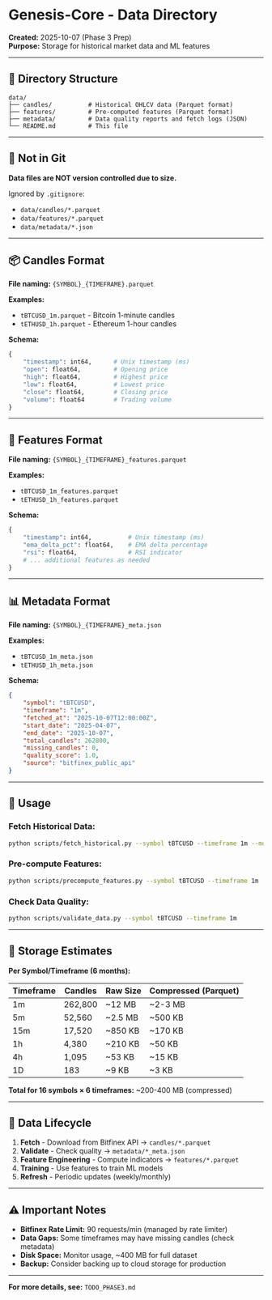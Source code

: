 # Genesis-Core - Data Directory

**Created:** 2025-10-07 (Phase 3 Prep)  
**Purpose:** Storage for historical market data and ML features

---

## 📁 Directory Structure

```
data/
├── candles/          # Historical OHLCV data (Parquet format)
├── features/         # Pre-computed features (Parquet format)
├── metadata/         # Data quality reports and fetch logs (JSON)
└── README.md         # This file
```

---

## 🔐 Not in Git

**Data files are NOT version controlled due to size.**

Ignored by `.gitignore`:
- `data/candles/*.parquet`
- `data/features/*.parquet`
- `data/metadata/*.json`

---

## 📦 Candles Format

**File naming:** `{SYMBOL}_{TIMEFRAME}.parquet`

**Examples:**
- `tBTCUSD_1m.parquet` - Bitcoin 1-minute candles
- `tETHUSD_1h.parquet` - Ethereum 1-hour candles

**Schema:**
```python
{
    "timestamp": int64,      # Unix timestamp (ms)
    "open": float64,         # Opening price
    "high": float64,         # Highest price
    "low": float64,          # Lowest price
    "close": float64,        # Closing price
    "volume": float64        # Trading volume
}
```

---

## 🧬 Features Format

**File naming:** `{SYMBOL}_{TIMEFRAME}_features.parquet`

**Examples:**
- `tBTCUSD_1m_features.parquet`
- `tETHUSD_1h_features.parquet`

**Schema:**
```python
{
    "timestamp": int64,          # Unix timestamp (ms)
    "ema_delta_pct": float64,    # EMA delta percentage
    "rsi": float64,              # RSI indicator
    # ... additional features as needed
}
```

---

## 📊 Metadata Format

**File naming:** `{SYMBOL}_{TIMEFRAME}_meta.json`

**Examples:**
- `tBTCUSD_1m_meta.json`
- `tETHUSD_1h_meta.json`

**Schema:**
```json
{
    "symbol": "tBTCUSD",
    "timeframe": "1m",
    "fetched_at": "2025-10-07T12:00:00Z",
    "start_date": "2025-04-07",
    "end_date": "2025-10-07",
    "total_candles": 262800,
    "missing_candles": 0,
    "quality_score": 1.0,
    "source": "bitfinex_public_api"
}
```

---

## 🚀 Usage

### **Fetch Historical Data:**
```bash
python scripts/fetch_historical.py --symbol tBTCUSD --timeframe 1m --months 6
```

### **Pre-compute Features:**
```bash
python scripts/precompute_features.py --symbol tBTCUSD --timeframe 1m
```

### **Check Data Quality:**
```bash
python scripts/validate_data.py --symbol tBTCUSD --timeframe 1m
```

---

## 💾 Storage Estimates

**Per Symbol/Timeframe (6 months):**

| Timeframe | Candles | Raw Size | Compressed (Parquet) |
|-----------|---------|----------|----------------------|
| 1m        | 262,800 | ~12 MB   | ~2-3 MB              |
| 5m        | 52,560  | ~2.5 MB  | ~500 KB              |
| 15m       | 17,520  | ~850 KB  | ~170 KB              |
| 1h        | 4,380   | ~210 KB  | ~50 KB               |
| 4h        | 1,095   | ~53 KB   | ~15 KB               |
| 1D        | 183     | ~9 KB    | ~3 KB                |

**Total for 16 symbols × 6 timeframes:** ~200-400 MB (compressed)

---

## 🔄 Data Lifecycle

1. **Fetch** - Download from Bitfinex API → `candles/*.parquet`
2. **Validate** - Check quality → `metadata/*_meta.json`
3. **Feature Engineering** - Compute indicators → `features/*.parquet`
4. **Training** - Use features to train ML models
5. **Refresh** - Periodic updates (weekly/monthly)

---

## ⚠️ Important Notes

- **Bitfinex Rate Limit:** 90 requests/min (managed by rate limiter)
- **Data Gaps:** Some timeframes may have missing candles (check metadata)
- **Disk Space:** Monitor usage, ~400 MB for full dataset
- **Backup:** Consider backing up to cloud storage for production

---

**For more details, see:** `TODO_PHASE3.md`
